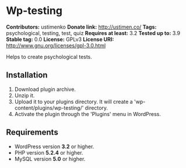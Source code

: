 # Wp-testing #

**Contributors:** ustimenko
**Donate link:** http://ustimen.co/
**Tags:** psychological, testing, test, quiz
**Requires at least:** 3.2
**Tested up to:** 3.9
**Stable tag:** 0.0
**License:** GPLv3
**License URI:** http://www.gnu.org/licenses/gpl-3.0.html

Helps to create psychological tests.

## Installation ##

1. Download plugin archive.
1. Unzip it.
1. Upload it to your plugins directory. It will create a 'wp-content/plugins/wp-testing/' directory.
1. Activate the plugin through the 'Plugins' menu in WordPress.

## Requirements ##

* WordPress version **3.2** or higher.
* PHP version **5.2.4** or higher.
* MySQL version **5.0** or higher.
